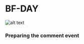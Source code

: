# BF-DAY

![alt text](https://github.com/Sylvat160/BF-DAY/blob/main/img/Screenshot_20221210_162133.png?raw=true)


### Preparing the comment event
